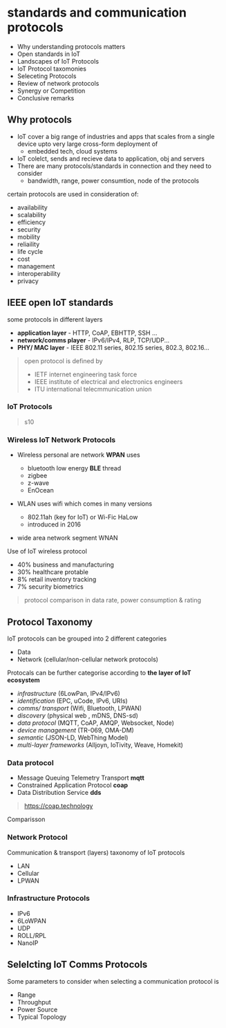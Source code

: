 # standards and communication protocols

- Why understanding protocols matters
- Open standards in IoT
- Landscapes of IoT Protocols
- IoT Protocol taxomonies
- Seleceting Protocols
- Review of network protocols
- Synergy or Competition
- Conclusive remarks

## Why protocols

- IoT cover a big range of industries and apps that scales from a single device upto very large cross-form deployment of 
  - embedded tech, cloud systems
- IoT colelct, sends and recieve data to application, obj and servers
- There are many protocols/standards in connection and they need to consider
  - bandwidth, range, power consumtion, node of the protocols
  
certain protocols are used in consideration of:
- availability
- scalability
- efficiency
- security
- mobility
- reliaility
- life cycle
- cost
- management
- interoperability
- privacy

## IEEE open IoT standards

some protocols in different layers

- **application layer** - HTTP, CoAP, EBHTTP, SSH ...
- **network/comms player** - IPv6/IPv4, RLP, TCP/UDP...
- **PHY/ MAC layer** - IEEE 802.11 series, 802.15 series, 802.3, 802.16...

> open protocol is defined by
> - IETF internet engineering task force
> - IEEE institute of electrical and electronics engineers
> - ITU international telecmmunication union


### IoT Protocols

> s10

### Wireless IoT Network Protocols

- Wireless personal are network **WPAN** uses
  - bluetooth low energy **BLE** thread
  - zigbee
  - z-wave
  - EnOcean

- WLAN uses wifi which comes in many versions 
  - 802.11ah (key for IoT) or Wi-Fic HaLow
  - introduced in 2016

- wide area network segment WNAN

Use of IoT wireless protocol

- 40% business and manufacturing
- 30% healthcare protable
- 8% retail inventory tracking
- 7% security biometrics

> protocol comparison in data rate, power consumption & rating

## Protocol Taxonomy

IoT protocols can be grouped into 2 different categories
- Data
- Network (cellular/non-cellular network protocols)

Protocals can be further categorise according to **the layer of IoT ecosystem**

- *infrastructure* (6LowPan, IPv4/IPv6)
- *identification* (EPC, uCode, IPv6, URIs)
- *comms/ transport* (Wifi, Bluetooth, LPWAN)
- *discovery* (physical web , mDNS, DNS-sd)
- *data protocol* (MQTT, CoAP, AMQP, Websocket, Node)
- *device management* (TR-069, OMA-DM)
- *semantic* (JSON-LD, WebThing Model)
- *multi-layer frameworks* (Alljoyn, IoTivity, Weave, Homekit)

### Data protocol

- Message Queuing Telemetry Transport **mqtt**
- Constrained Application Protocol **coap**
- Data Distribution Service **dds**

> https://coap.technology

Comparisson

### Network Protocol

Communication & transport (layers) taxonomy of IoT protocols

- LAN
- Cellular
- LPWAN

### Infrastructure Protocols

- IPv6
- 6LoWPAN
- UDP
- ROLL/RPL
- NanoIP

## Selelcting IoT Comms Protocols

Some parameters to consider when selecting a communication protocol is

- Range
- Throughput
- Power Source
- Typical Topology





